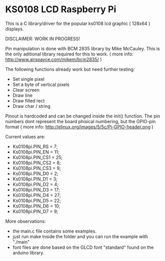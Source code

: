 # KS0108 LCD Raspberry Pi
This is a C library/driver for the popular ks0108 lcd graphic ( 128x64 ) displays.

DISCLAIMER: WORK IN PROGRESS!

Pin manipulation is done with BCM 2835 library by Mike McCauley.
This is the only aditional library required for this to work.
( more info: http://www.airspayce.com/mikem/bcm2835/ )

The following functions already work but need further testing:
  - Set single pixel
  - Set a byte of vertical pixels
  - Clear screen
  - Draw line
  - Draw filled rect
  - Draw char / string

 Pinout is hardcoded and can be changed inside the init() function.
The pin numbers dont represent the board phisical numbering, but the GPIO-pin format
( more info: http://elinux.org/images/5/5c/Pi-GPIO-header.png )

Current values are:

- Ks0108pi.PIN_RS  = 7;
- Ks0108pi.PIN_EN  = 11;
- Ks0108pi.PIN_CS1 = 25;
- Ks0108pi.PIN_CS2 = 8;
- Ks0108pi.PIN_CS3 = 9;
- Ks0108pi.PIN_D0  = 2;
- Ks0108pi.PIN_D1  = 3;
- Ks0108pi.PIN_D2  = 4;
- Ks0108pi.PIN_D3  = 17;
- Ks0108pi.PIN_D4  = 27;
- Ks0108pi.PIN_D5  = 22;
- Ks0108pi.PIN_D6  = 10;
- Ks0108pi.PIN_D7  = 9;

More observations:	
  - the main.c file contains some examples.
  - just run make inside the folder and you can run the example with "./main"
  - font files are done based on the GLCD font "standard" found on the arduino library.
	
	
